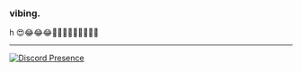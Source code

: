 ### __vibing.__ 
h 😍😂😂😂🙉🙉💞🤕🤕🥰🥰🥰🥰

---

[![Discord Presence](https://lanyard-profile-readme.vercel.app/api/660136887268409355?idleMessage=probably%20doing%20your%20mom&hideTimestamp=false)](https://discord.com/users/660136887268409355)
